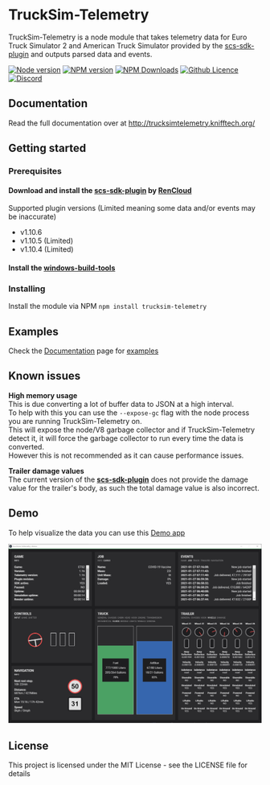 # TruckSim-Telemetry
TruckSim-Telemetry is a node module that takes telemetry data for Euro Truck Simulator 2 and American Truck Simulator provided by the [scs-sdk-plugin](https://github.com/RenCloud/scs-sdk-plugin) and outputs parsed data and events.

[![Node version](https://img.shields.io/node/v/trucksim-telemetry)](https://nodejs.org)
[![NPM version](https://img.shields.io/npm/v/trucksim-telemetry)](https://www.npmjs.com/package/trucksim-telemetry)
[![NPM Downloads](https://img.shields.io/npm/dw/trucksim-telemetry)](https://www.npmjs.com/package/trucksim-telemetry)
[![Github Licence](https://img.shields.io/github/license/kniffen/TruckSim-Telemetry)](https://github.com/kniffen/TruckSim-Telemetry/blob/master/README.md)
[![Discord](https://img.shields.io/discord/125702694538051584.svg?label=&logo=discord&logoColor=ffffff&color=7389D8&labelColor=6A7EC2)](https://discord.gg/S6NRp5P)

## Documentation
Read the full documentation over at http://trucksimtelemetry.knifftech.org/

## Getting started

### Prerequisites
#### Download and install the **[scs-sdk-plugin](https://github.com/RenCloud/scs-sdk-plugin)** by **[RenCloud](https://github.com/RenCloud)**
Supported plugin versions (Limited meaning some data and/or events may be inaccurate)
- v1.10.6
- v1.10.5 (Limited)
- v1.10.4 (Limited)

#### Install the [windows-build-tools](https://github.com/felixrieseberg/windows-build-tools)

### Installing
Install the module via NPM
`npm install trucksim-telemetry`


## Examples

Check the [Documentation](https://trucksimtelemetry.knifftech.org) page for [examples](https://trucksimtelemetry.knifftech.org/#/examples)


## Known issues
**High memory usage**<br/>
This is due converting a lot of buffer data to JSON at a high interval.<br/>
To help with this you can use the `--expose-gc` flag with the node process you are running TruckSim-Telemetry on.<br/>
This will expose the node/V8 garbage collector and if TruckSim-Telemetry detect it, it will force the garbage collector to run every time the data is converted.<br/>
However this is not recommended as it can cause performance issues.

**Trailer damage values**<br/>
The current version of the **[scs-sdk-plugin](https://github.com/RenCloud/scs-sdk-plugin)** does not provide the damage value for the trailer's body, as such the total damage value is also incorrect.


## Demo
To help visualize the data you can use this [Demo app](https://github.com/kniffen/TruckSim-Telemetry-Demo)

![demo screenshot](https://raw.githubusercontent.com/kniffen/TruckSim-Telemetry-Demo/master/screenshot.jpg)

## License
This project is licensed under the MIT License - see the LICENSE file for details
